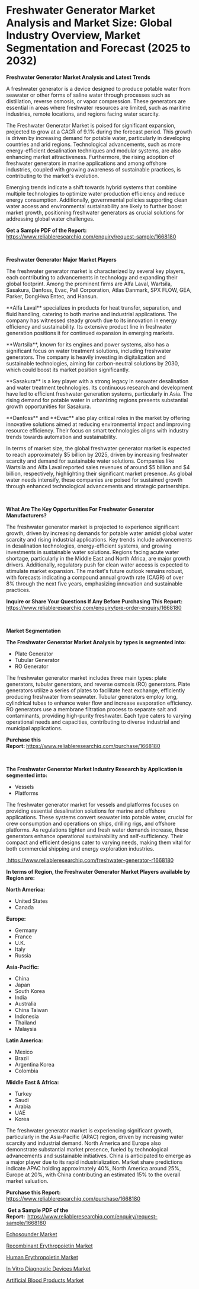 <p><h1>Freshwater Generator Market Analysis and Market Size: Global Industry Overview, Market Segmentation and Forecast (2025 to 2032)</h1></p><p><strong>Freshwater Generator Market Analysis and Latest Trends</strong></p>
<p><p>A freshwater generator is a device designed to produce potable water from seawater or other forms of saline water through processes such as distillation, reverse osmosis, or vapor compression. These generators are essential in areas where freshwater resources are limited, such as maritime industries, remote locations, and regions facing water scarcity. </p><p>The Freshwater Generator Market is poised for significant expansion, projected to grow at a CAGR of 9.1% during the forecast period. This growth is driven by increasing demand for potable water, particularly in developing countries and arid regions. Technological advancements, such as more energy-efficient desalination techniques and modular systems, are also enhancing market attractiveness. Furthermore, the rising adoption of freshwater generators in marine applications and among offshore industries, coupled with growing awareness of sustainable practices, is contributing to the market's evolution. </p><p>Emerging trends indicate a shift towards hybrid systems that combine multiple technologies to optimize water production efficiency and reduce energy consumption. Additionally, governmental policies supporting clean water access and environmental sustainability are likely to further boost market growth, positioning freshwater generators as crucial solutions for addressing global water challenges.</p></p>
<p><strong>Get a Sample PDF of the Report:&nbsp;</strong> <a href="https://www.reliableresearchiq.com/enquiry/request-sample/1668180?utm_campaign=103&utm_medium=2&utm_source=Github&utm_content=ia&utm_term=06032025&utm_id=freshwater-generator">https://www.reliableresearchiq.com/enquiry/request-sample/1668180</a></p>
<p>&nbsp;</p>
<p><strong>Freshwater Generator Major Market Players</strong></p>
<p><p>The freshwater generator market is characterized by several key players, each contributing to advancements in technology and expanding their global footprint. Among the prominent firms are Alfa Laval, Wartsila, Sasakura, Danfoss, Evac, Pall Corporation, Atlas Danmark, SPX FLOW, GEA, Parker, DongHwa Entec, and Hansun. </p><p>**Alfa Laval** specializes in products for heat transfer, separation, and fluid handling, catering to both marine and industrial applications. The company has witnessed steady growth due to its innovation in energy efficiency and sustainability. Its extensive product line in freshwater generation positions it for continued expansion in emerging markets.</p><p>**Wartsila**, known for its engines and power systems, also has a significant focus on water treatment solutions, including freshwater generators. The company is heavily investing in digitalization and sustainable technologies, aiming for carbon-neutral solutions by 2030, which could boost its market position significantly.</p><p>**Sasakura** is a key player with a strong legacy in seawater desalination and water treatment technologies. Its continuous research and development have led to efficient freshwater generation systems, particularly in Asia. The rising demand for potable water in urbanizing regions presents substantial growth opportunities for Sasakura.</p><p>**Danfoss** and **Evac** also play critical roles in the market by offering innovative solutions aimed at reducing environmental impact and improving resource efficiency. Their focus on smart technologies aligns with industry trends towards automation and sustainability.</p><p>In terms of market size, the global freshwater generator market is expected to reach approximately $5 billion by 2025, driven by increasing freshwater scarcity and demand for sustainable water solutions. Companies like Wartsila and Alfa Laval reported sales revenues of around $5 billion and $4 billion, respectively, highlighting their significant market presence. As global water needs intensify, these companies are poised for sustained growth through enhanced technological advancements and strategic partnerships.</p></p>
<p>&nbsp;</p>
<p><strong>What Are The Key Opportunities For Freshwater Generator Manufacturers?</strong></p>
<p><p>The freshwater generator market is projected to experience significant growth, driven by increasing demands for potable water amidst global water scarcity and rising industrial applications. Key trends include advancements in desalination technologies, energy-efficient systems, and growing investments in sustainable water solutions. Regions facing acute water shortage, particularly in the Middle East and North Africa, are major growth drivers. Additionally, regulatory push for clean water access is expected to stimulate market expansion. The market's future outlook remains robust, with forecasts indicating a compound annual growth rate (CAGR) of over 8% through the next five years, emphasizing innovation and sustainable practices.</p></p>
<p><strong>Inquire or Share Your Questions If Any Before Purchasing This Report:</strong> <a href="https://www.reliableresearchiq.com/enquiry/pre-order-enquiry/1668180?utm_campaign=103&utm_medium=2&utm_source=Github&utm_content=ia&utm_term=06032025&utm_id=freshwater-generator">https://www.reliableresearchiq.com/enquiry/pre-order-enquiry/1668180</a></p>
<p>&nbsp;</p>
<p><strong>Market Segmentation</strong></p>
<p><strong>The Freshwater Generator Market Analysis by types is segmented into:</strong></p>
<p><ul><li>Plate Generator</li><li>Tubular Generator</li><li>RO Generator</li></ul></p>
<p><p>The freshwater generator market includes three main types: plate generators, tubular generators, and reverse osmosis (RO) generators. Plate generators utilize a series of plates to facilitate heat exchange, efficiently producing freshwater from seawater. Tubular generators employ long, cylindrical tubes to enhance water flow and increase evaporation efficiency. RO generators use a membrane filtration process to separate salt and contaminants, providing high-purity freshwater. Each type caters to varying operational needs and capacities, contributing to diverse industrial and municipal applications.</p></p>
<p><strong>Purchase this Report:&nbsp;</strong><a href="https://www.reliableresearchiq.com/purchase/1668180?utm_campaign=103&utm_medium=2&utm_source=Github&utm_content=ia&utm_term=06032025&utm_id=freshwater-generator">https://www.reliableresearchiq.com/purchase/1668180</a></p>
<p>&nbsp;</p>
<p><strong>The Freshwater Generator Market Industry Research by Application is segmented into:</strong></p>
<p><ul><li>Vessels</li><li>Platforms</li></ul></p>
<p><p>The freshwater generator market for vessels and platforms focuses on providing essential desalination solutions for marine and offshore applications. These systems convert seawater into potable water, crucial for crew consumption and operations on ships, drilling rigs, and offshore platforms. As regulations tighten and fresh water demands increase, these generators enhance operational sustainability and self-sufficiency. Their compact and efficient designs cater to varying needs, making them vital for both commercial shipping and energy exploration industries.</p></p>
<p><a href="https://www.reliableresearchiq.com/freshwater-generator-r1668180?utm_campaign=103&utm_medium=2&utm_source=Github&utm_content=ia&utm_term=06032025&utm_id=freshwater-generator">&nbsp;https://www.reliableresearchiq.com/freshwater-generator-r1668180</a></p>
<p><strong>In terms of Region, the Freshwater Generator Market Players available by Region are:</strong></p>
<p>
    <p> <strong> North America: </strong>
        <ul>
            <li>United States</li>
            <li>Canada</li>
        </ul>
        </p> 
    <p> <strong> Europe: </strong>
        <ul>
            <li>Germany</li>
            <li>France</li>
            <li>U.K.</li>
            <li>Italy</li>
            <li>Russia</li>
        </ul>
        </p> 
    <p> <strong> Asia-Pacific: </strong>
        <ul>
            <li>China</li>
            <li>Japan</li>
            <li>South Korea</li>
            <li>India</li>
            <li>Australia</li>
            <li>China Taiwan</li>
            <li>Indonesia</li>
            <li>Thailand</li>
            <li>Malaysia</li>
        </ul>
        </p> 
    <p> <strong> Latin America: </strong>
        <ul>
            <li>Mexico</li>
            <li>Brazil</li>
            <li>Argentina Korea</li>
            <li>Colombia</li>
        </ul>
        </p> 
    <p> <strong> Middle East & Africa: </strong>
        <ul>
            <li>Turkey</li>
            <li>Saudi</li>
            <li>Arabia</li>
            <li>UAE</li>
            <li>Korea</li>
        </ul>
    </p>
    </p>
<p><p>The freshwater generator market is experiencing significant growth, particularly in the Asia-Pacific (APAC) region, driven by increasing water scarcity and industrial demand. North America and Europe also demonstrate substantial market presence, fueled by technological advancements and sustainable initiatives. China is anticipated to emerge as a major player due to its rapid industrialization. Market share predictions indicate APAC holding approximately 40%, North America around 25%, Europe at 20%, with China contributing an estimated 15% to the overall market valuation.</p></p>
<p><strong>Purchase this Report: </strong><a href="https://www.reliableresearchiq.com/purchase/1668180?utm_campaign=103&utm_medium=2&utm_source=Github&utm_content=ia&utm_term=06032025&utm_id=freshwater-generator">https://www.reliableresearchiq.com/purchase/1668180</a></p>
<p>&nbsp;<strong>Get a Sample PDF of the Report:&nbsp;&nbsp;</strong><a href="https://www.reliableresearchiq.com/enquiry/request-sample/1668180?utm_campaign=103&utm_medium=2&utm_source=Github&utm_content=ia&utm_term=06032025&utm_id=freshwater-generator">https://www.reliableresearchiq.com/enquiry/request-sample/1668180</a></p>
<p><strong></strong></p>
<p><p><a href="https://github.com/yakobotege/Market-Research-Report-List-1/blob/main/echosounder-market.md?utm_campaign=103&utm_medium=2&utm_source=Github&utm_content=ia&utm_term=06032025&utm_id=freshwater-generator">Echosounder Market</a></p><p><a href="https://github.com/siriocooch4a/Market-Research-Report-List-1/blob/main/recombinant-erythropoietin-market.md?utm_campaign=103&utm_medium=2&utm_source=Github&utm_content=ia&utm_term=06032025&utm_id=freshwater-generator">Recombinant Erythropoietin Market</a></p><p><a href="https://github.com/sakuniniray98/Market-Research-Report-List-1/blob/main/human-erythropoietin-market.md?utm_campaign=103&utm_medium=2&utm_source=Github&utm_content=ia&utm_term=06032025&utm_id=freshwater-generator">Human Erythropoietin Market</a></p><p><a href="https://github.com/zeyddaddo4/Market-Research-Report-List-1/blob/main/in-vitro-diagnostic-devices-market.md?utm_campaign=103&utm_medium=2&utm_source=Github&utm_content=ia&utm_term=06032025&utm_id=freshwater-generator">In Vitro Diagnostic Devices Market</a></p><p><a href="https://github.com/snakewaduddx/Market-Research-Report-List-1/blob/main/artificial-blood-products-market.md?utm_campaign=103&utm_medium=2&utm_source=Github&utm_content=ia&utm_term=06032025&utm_id=freshwater-generator">Artificial Blood Products Market</a></p></p>